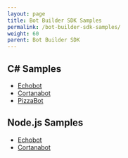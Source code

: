 ```yaml
---
layout: page
title: Bot Builder SDK Samples
permalink: /bot-builder-sdk-samples/
weight: 60
parent: Bot Builder SDK
---
```



## C# Samples
* <a href="https://github.com/Microsoft/ProjectOxford-ClientSDK" target="_blank">Echobot</a>
* <a href="https://github.com/Microsoft/ProjectOxford-ClientSDK" target="_blank">Cortanabot</a>
* <a href="https://github.com/Microsoft/ProjectOxford-ClientSDK" target="_blank">PizzaBot</a>

## Node.js Samples
* <a href="https://github.com/Microsoft/ProjectOxford-ClientSDK" target="_blank">Echobot</a>
* <a href="https://github.com/Microsoft/ProjectOxford-ClientSDK" target="_blank">Cortanabot</a>
